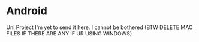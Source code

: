 # Android
Uni Project
I'm yet to send it here.
I cannot be bothered
(BTW DELETE MAC FILES IF THERE ARE ANY IF UR USING WINDOWS)
